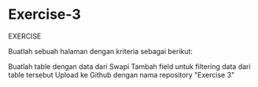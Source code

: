 # Exercise-3
EXERCISE

Buatlah sebuah halaman dengan kriteria sebagai berikut:

Buatlah table dengan data dari Swapi
Tambah field untuk filtering data dari table tersebut
Upload ke Github dengan nama repository "Exercise 3"
